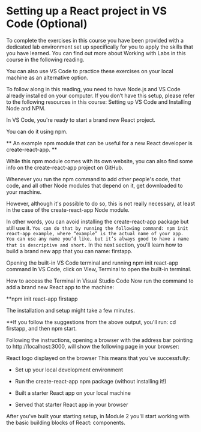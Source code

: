# Setting up a React project in VS Code (Optional)

To complete the exercises in this course you have been provided with a dedicated lab environment set up specifically for you to apply the skills that you have learned.
You can find out more about Working with Labs in this course in the following reading.

You can also use VS Code to practice these exercises on your local machine as an alternative option.

To follow along in this reading, you need to have Node.js and VS Code already installed on your computer. 
If you don’t have this setup, please refer to the following resources in this course: Setting up VS Code and Installing Node and NPM.

In VS Code, you're ready to start a brand new React project.

You can do it using npm.



** An example npm module that can be useful for a new React developer is create-react-app. **

While this npm module comes with its own website, you can also find some info on the create-react-app project on GitHub. 

Whenever you run the npm command to add other people's code, that code, and all other Node modules that depend on it, get downloaded to your machine.

However, although it's possible to do so, this is not really necessary, at least in the case of the create-react-app Node module.

In other words, you can avoid installing the create-react-app package but still use it.
`
You can do that by running the following command:
npm init react-app example, where “example” is the actual name of your app. 
You can use any name you’d like, but it’s always good to have a name that is descriptive and short.
`
In the next section, you'll learn how to build a brand new app that you can name: firstapp.

Opening the built-in VS Code terminal and running npm init react-app command
In VS Code, click on View, Terminal to open the built-in terminal.

How to access the Terminal in Visual Studio Code
Now run the command to add a brand new React app to the machine:


**npm init react-app firstapp

The installation and setup might take a few minutes.


**If you follow the suggestions from the above output, you'll run: cd firstapp, and then npm start.

Following the instructions, opening a browser with the address bar pointing to http://localhost:3000, will show the following page in your browser:

React logo displayed on the browser
This means that you've successfully:

- Set up your local development environment 

- Run the create-react-app npm package (without installing it!) 

- Built a starter React app on your local machine 

- Served that starter React app in your browser 

After you've built your starting setup, in Module 2 you'll start working with the basic building blocks of React: components.
